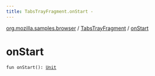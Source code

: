 ```yaml
---
title: TabsTrayFragment.onStart - 
---
```


[org.mozilla.samples.browser](../index.html) / [TabsTrayFragment](index.html) / [onStart](./on-start.html)

# onStart

`fun onStart(): `[`Unit`](https://kotlinlang.org/api/latest/jvm/stdlib/kotlin/-unit/index.html)
